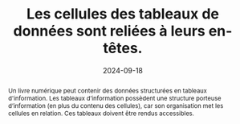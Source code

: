 ---
N: '236'
Rubrique: Structure et code
title: Les cellules des tableaux de données sont reliées à leurs en-têtes. 
abstract: "Un livre numérique peut contenir des données structurées en tableaux d'information. Les tableaux d’information possèdent une structure porteuse d’information (en plus du
contenu des cellules), car son organisation met les cellules en relation. Ces tableaux doivent être rendus accessibles."
categories: [" Structure et code"]
agrege: O4236-E075
opquast: '4 236'
indiceebook: '75'
description: "Règle n° 075"
before: "074"
weight: "075"
after: "076"
actif: '1'
layout: rules
date: 2024-09-18
tags: ["affichage", "Accessibilité"]
objectif: ["Permettre aux aides techniques de restituer l'information contenue dans les tableaux de manière compréhensible, en indiquant à l'utilisateur les relations logiques entre contenu et en-têtes du tableau.", "
Améliorer l’accessibilité des contenus aux lectrices et lecteurs handicapées"]
Meo: ["Utiliser l'élément HTML th et son attribut scope pour baliser les cellules d'en-têtes et expliciter leur portée (scope de valeur col pour un en-tête de colonne, de valeur row pour un en-tête de ligne)."]
Controle: ["Vérifier le code source de la page HTML de l'epub ou ACE"]
epubcheck: 
ace: 
humancheck: true
Source: ["Opquast"]
Referentiel: [""]
steps: ["", ""]
---